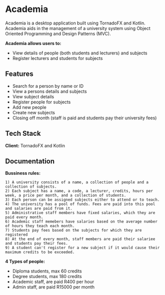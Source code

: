
# Academia

Academia is a desktop application built using TornadoFX and Kotlin. Academia aids in the management of a university system using Object Oriented Programming and Design Patterns (MVC).

**Academia allows users to:**

- View details of people (both students and lecturers) and subjects
- Register lecturers and students for subjects

## Features

- Search for a person by name or ID
- View a persons details and subjects
- View subject details
- Register people for subjects
- Add new people
- Create new subjects 
- Closing off month (staff is paid and students pay their university fees)

## Tech Stack

**Client:** TornadoFX and Kotlin

## Documentation

**Bussiness rules:**

    1) A university consists of a name, a collection of people and a collection of subjects.
    2) Each subject has a name, a code, a lecturer, credits, hours per week, a price per month, and a collection of students.
    3) Each person can be assigned subjects either to attend or to teach.
    4) The university has a pool of funds. Fees are paid into this pool and salaries are paid from it.
    5) Administrative staff members have fixed salaries, which they are paid every month.
    6) Academic staff memebers have salaries based on the average number of hours they teach each month.
    7) Students pay fees based on the subjects for which they are registered
    8) At the end of every month, staff members are paid their salariee and students pay their fees.
    9) A student can't register for a new subject if it would cause their maximum credits to be exceeded.

**4 Types of people:**

- Diploma students, max 60 credits
- Degree students, max 180 credits
- Academic staff, are paid R400 per hour
- Admin staff, are paid R15000 per month
